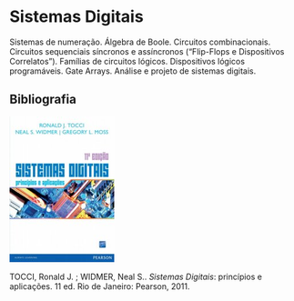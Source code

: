 # Sistemas Digitais

Sistemas de numeração. Álgebra de Boole. Circuitos combinacionais. Circuitos sequenciais síncronos e assíncronos (“Flip-Flops e Dispositivos Correlatos”). Famílias de circuitos lógicos. Dispositivos lógicos programáveis. Gate Arrays. Análise e projeto de sistemas digitais.


## Bibliografia

![](img/tocci.jpg)

TOCCI, Ronald J. ; WIDMER, Neal S.. *Sistemas Digitais*: princípios e aplicações. 11 ed. Rio de Janeiro: Pearson, 2011.
